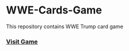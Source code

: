 # WWE-Cards-Game
This repository contains WWE Trump card game
<h3><a href="https://yash-netankar.github.io/WWE-Cards-Game/" target="_blank">Visit Game</a></h3>

